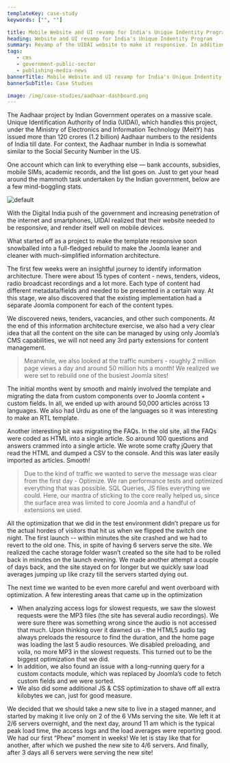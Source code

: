 ```yaml
---
templateKey: case-study
keywords: ["", ""]

title: Mobile Website and UI revamp for India's Unique Indentity Program
heading: Website and UI revamp for India's Unique Indentity Program
summary: Revamp of the UIDAI website to make it responsive. In addition, UI design for all public web properties and style guides for internal portals.
tags: 
   - cms
   - government-public-sector
   - publishing-media-news
bannerTitle: Mobile Website and UI revamp for India's Unique Indentity Program. Serving 50 million hits a month.
bannerSubTitle: Case Studies

image: /img/case-studies/aadhaar-dashboard.png
---
```


The Aadhaar project by Indian Government operates on a massive scale. Unique Identification Authority of India (UIDAI), which handles this project, under the Ministry of Electronics and Information Technology (MeitY) has issued more than 120 crores (1.2 billion) Aadhaar numbers to the residents of India till date. For context, the Aadhaar number in India is somewhat similar to the Social Security Number in the US.

One account which can link to everything else — bank accounts, subsidies, mobile SIMs, academic records, and the list goes on. Just to get your head around the mammoth task undertaken by the Indian government, below are a few mind-boggling stats.

![default](/img/case-studies/aadhaar-dashboard.png)

With the Digital India push of the government and increasing penetration of the internet and smartphones, UIDAI realized that their website needed to be responsive, and render itself well on mobile devices.

What started off as a project to make the template responsive soon snowballed into a full-fledged rebuild to make the Joomla leaner and cleaner with much-simplified information architecture. 

The first few weeks were an insightful journey to identify information architecture. There were about 15 types of content - news, tenders, videos, radio broadcast recordings and a lot more. Each type of content had different metadata/fields and needed to be presented in a certain way. At this stage, we also discovered that the existing implementation had a separate Joomla component for each of the content types.

We discovered news, tenders, vacancies, and other such components. At the end of this information architecture exercise, we also had a very clear idea that all the content on the site can be managed by using only Joomla’s CMS capabilities, we will not need any 3rd party extensions for content management. 

> Meanwhile, we also looked at the traffic numbers - roughly 2 million page views a day and around 50 million hits a month! We realized we were set to rebuild one of the busiest Joomla sites! 

The initial months went by smooth and mainly involved the template and migrating the data from custom components over to Joomla content + custom fields. In all, we ended up with around 50,000 articles across 13 languages. We also had Urdu as one of the languages so it was interesting to make an RTL template.

Another interesting bit was migrating the FAQs. In the old site, all the FAQs were coded as HTML into a single article. So around 100 questions and answers crammed into a single article. We wrote some crafty jQuery that read the HTML and dumped a CSV to the console. And this was later easily imported as articles. Smooth!

> Due to the kind of traffic we wanted to serve the message was clear from the first day - Optimize. We ran performance tests and optimized everything that was possible. SQL Queries, JS files everything we could. Here, our mantra of sticking to the core really helped us, since the surface area was limited to core Joomla and a handful of extensions we used. 

All the optimization that we did in the test environment didn’t prepare us for the actual hordes of visitors that hit us when we flipped the switch one night. The first launch -- within minutes the site crashed and we had to revert to the old one. This, in spite of having 6 servers serve the site. We realized the cache storage folder wasn’t created so the site had to be rolled back in minutes on the launch evening. We made another attempt a couple of days back, and the site stayed on for longer but we quickly saw load averages jumping up like crazy till the servers started dying out.

The next time we wanted to be even more careful and went overboard with optimization. A few interesting areas that came up in the optimization

- When analyzing access logs for slowest requests, we saw the slowest requests were the MP3 files (the site has several audio recordings). We were sure there was something wrong since the audio is not accessed that much. Upon thinking over it dawned us - the HTML5 audio tag always preloads the resource to find the duration, and the home page was loading the last 5 audio resources. We disabled preloading, and voila, no more MP3 in the slowest requests. This turned out to be the biggest optimization that we did. 
- In addition, we also found an issue with a long-running query for a custom contacts module, which was replaced by Joomla’s code to fetch custom fields and we were sorted. 
- We also did some additional JS & CSS optimization to shave off all extra kilobytes we can, just for good measure. 

We decided that we should take a new site to live in a staged manner, and started by making it live only on 2 of the 6 VMs serving the site. We left it at 2/6 servers overnight, and the next day, around 11 am which is the typical peak load time, the access logs and the load averages were reporting good. We had our first “Phew” moment in weeks! We let is stay like that for another, after which we pushed the new site to 4/6 servers. And finally, after 3 days all 6 servers were serving the new site!